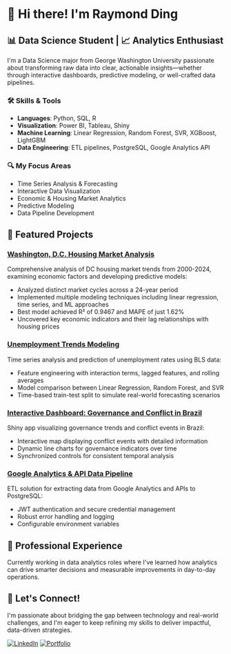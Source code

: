 # 👋 Hi there! I'm Raymond Ding

## 📊 Data Science Student | 📈 Analytics Enthusiast

I'm a Data Science major from George Washington University passionate about transforming raw data into clear, actionable insights—whether through interactive dashboards, predictive modeling, or well-crafted data pipelines.

### 🛠️ Skills & Tools
- **Languages**: Python, SQL, R
- **Visualization**: Power BI, Tableau, Shiny
- **Machine Learning**: Linear Regression, Random Forest, SVR, XGBoost, LightGBM
- **Data Engineering**: ETL pipelines, PostgreSQL, Google Analytics API

### 🔍 My Focus Areas
- Time Series Analysis & Forecasting
- Interactive Data Visualization
- Economic & Housing Market Analytics
- Predictive Modeling
- Data Pipeline Development

## 🚀 Featured Projects

### [Washington, D.C. Housing Market Analysis](https://github.com/RaySaysHi/capstone-project)
Comprehensive analysis of DC housing market trends from 2000-2024, examining economic factors and developing predictive models:
- Analyzed distinct market cycles across a 24-year period
- Implemented multiple modeling techniques including linear regression, time series, and ML approaches
- Best model achieved R² of 0.9467 and MAPE of just 1.62%
- Uncovered key economic indicators and their lag relationships with housing prices

### [Unemployment Trends Modeling](https://github.com/RaySaysHi/unemployment-trends-modeling)
Time series analysis and prediction of unemployment rates using BLS data:
- Feature engineering with interaction terms, lagged features, and rolling averages
- Model comparison between Linear Regression, Random Forest, and SVR
- Time-based train-test split to simulate real-world forecasting scenarios

### [Interactive Dashboard: Governance and Conflict in Brazil](https://raysayshi.shinyapps.io/project-assignment-3-RaySaysHi/)
Shiny app visualizing governance trends and conflict events in Brazil:
- Interactive map displaying conflict events with detailed information
- Dynamic line charts for governance indicators over time
- Synchronized controls for consistent temporal analysis

### [Google Analytics & API Data Pipeline](https://github.com/RaySaysHi/Google_Analytics_and_API_Dog_Data_Into_PostgreSQL)
ETL solution for extracting data from Google Analytics and APIs to PostgreSQL:
- JWT authentication and secure credential management
- Robust error handling and logging
- Configurable environment variables

## 🌱 Professional Experience
Currently working in data analytics roles where I've learned how analytics can drive smarter decisions and measurable improvements in day-to-day operations.

## 💬 Let's Connect!
I'm passionate about bridging the gap between technology and real-world challenges, and I'm eager to keep refining my skills to deliver impactful, data-driven strategies.

[![LinkedIn](https://img.shields.io/badge/LinkedIn-Connect-blue?style=flat-square&logo=linkedin)](https://www.linkedin.com/in/raymond-ding)
[![Portfolio](https://img.shields.io/badge/Portfolio-Visit-green?style=flat-square&logo=github)](https://raysayshi.github.io/)
